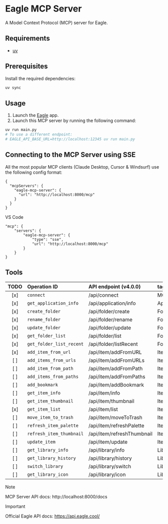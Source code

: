 # Eagle MCP Server

A Model Context Protocol (MCP) server for Eagle.

## Requirements

- [uv](https://docs.astral.sh/uv/)

## Prerequisites

Install the required dependencies:

```bash
uv sync
```

## Usage

1. Launch the [Eagle](https://eagle.cool/) app.
2. Launch this MCP server by running the following command:

```bash
uv run main.py
# To use a different endpoint:
# EAGLE_API_BASE_URL=http://localhost:12345 uv run main.py
```


## Connecting to the MCP Server using SSE

All the most popular MCP clients (Claude Desktop, Cursor & Windsurf) use the following config format:

```
{
  "mcpServers": {
    "eagle-mcp-server": {
      "url": "http://localhost:8000/mcp"
    }
  }
}
```

VS Code

```
"mcp": {
    "servers": {
        "eagle-mcp-server": {
            "type": "sse",
            "url": "http://localhost:8000/mcp"
        }
    }
}
```

## Tools

| TODO | Operation ID             | API endpoint (v4.0.0)      | tag         |
|:----:|:-------------------------|:---------------------------|:------------|
| [x]  | `connect`                | /api/connect               | MCP         |
| [x]  | `get_application_info`   | /api/application/info      | Application |
| [x]  | `create_folder`          | /api/folder/create         | Folder      |
| [x]  | `rename_folder`          | /api/folder/rename         | Folder      |
| [x]  | `update_folder`          | /api/folder/update         | Folder      |
| [x]  | `get_folder_list`        | /api/folder/list           | Folder      |
| [x]  | `get_folder_list_recent` | /api/folder/listRecent     | Folder      |
| [x]  | `add_item_from_url`      | /api/item/addFromURL       | Item        |
| [ ]  | `add_items_from_urls`    | /api/item/addFromURLs      | Item        |
| [ ]  | `add_item_from_path`     | /api/item/addFromPath      | Item        |
| [ ]  | `add_items_from_paths`   | /api/item/addFromPaths     | Item        |
| [ ]  | `add_bookmark`           | /api/item/addBookmark      | Item        |
| [ ]  | `get_item_info`          | /api/item/info             | Item        |
| [ ]  | `get_item_thumbnail`     | /api/item/thumbnail        | Item        |
| [x]  | `get_item_list`          | /api/item/list             | Item        |
| [ ]  | `move_item_to_trash`     | /api/item/moveToTrash      | Item        |
| [ ]  | `refresh_item_palette`   | /api/item/refreshPalette   | Item        |
| [ ]  | `refresh_item_thumbnail` | /api/item/refreshThumbnail | Item        |
| [ ]  | `update_item`            | /api/item/update           | Item        |
| [ ]  | `get_library_info`       | /api/library/info          | Library     |
| [ ]  | `get_library_history`    | /api/library/history       | Library     |
| [ ]  | `switch_library`         | /api/library/switch        | Library     |
| [ ]  | `get_library_icon`       | /api/library/icon          | Library     |

> [!NOTE]
> MCP Server API docs: http://localhost:8000/docs

> [!IMPORTANT]
> Official Eagle API docs: https://api.eagle.cool/
